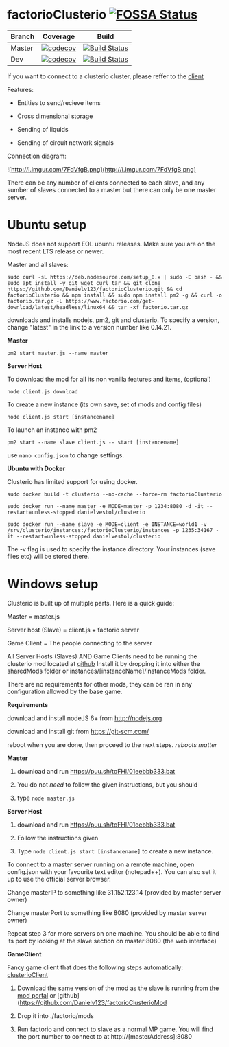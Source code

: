 # factorioClusterio [![FOSSA Status](https://app.fossa.io/api/projects/git%2Bgithub.com%2FDanielv123%2FfactorioClusterio.svg?type=shield)](https://app.fossa.io/projects/git%2Bgithub.com%2FDanielv123%2FfactorioClusterio?ref=badge_shield)

| Branch | Coverage | Build |
|--------|----------| ----- |
| Master | [![codecov](https://codecov.io/gh/Danielv123/factorioClusterio/branch/master/graph/badge.svg)](https://codecov.io/gh/Danielv123/factorioClusterio) | [![Build Status](https://travis-ci.org/Danielv123/factorioClusterio.svg?branch=master)](https://travis-ci.org/Danielv123/factorioClusterio) |
| Dev    | [![codecov](https://codecov.io/gh/Danielv123/factorioClusterio/branch/dev/graph/badge.svg)](https://codecov.io/gh/Danielv123/factorioClusterio) | [![Build Status](https://travis-ci.org/Danielv123/factorioClusterio.svg?branch=dev)](https://travis-ci.org/Danielv123/factorioClusterio) |

If you want to connect to a clusterio cluster, please reffer to the [client](https://github.com/Danielv123/factorioClusterioClient)

Features:

- Entities to send/recieve items

- Cross dimensional storage

- Sending of liquids

- Sending of circuit network signals

Connection diagram:

![http://i.imgur.com/7FdVfgB.png](http://i.imgur.com/7FdVfgB.png)

There can be any number of clients connected to each slave, and any sumber of slaves connected to a master but there can only be one master server.

# Ubuntu setup

NodeJS does not support EOL ubuntu releases. Make sure you are on the most recent LTS release or newer.

Master and all slaves:

    sudo curl -sL https://deb.nodesource.com/setup_8.x | sudo -E bash - && sudo apt install -y git wget curl tar && git clone https://github.com/Danielv123/factorioClusterio.git && cd factorioClusterio && npm install && sudo npm install pm2 -g && curl -o factorio.tar.gz -L https://www.factorio.com/get-download/latest/headless/linux64 && tar -xf factorio.tar.gz

downloads and installs nodejs, pm2, git and clusterio. To specify a version, change "latest" in the link to a version number like 0.14.21.

**Master**

    pm2 start master.js --name master
    
**Server Host**
    
To download the mod for all its non vanilla features and items, (optional)

    node client.js download

To create a new instance (its own save, set of mods and config files)

    node client.js start [instancename]

To launch an instance with pm2

    pm2 start --name slave client.js -- start [instancename]

use `nano config.json` to change settings.

**Ubuntu with Docker**

Clusterio has limited support for using docker.

    sudo docker build -t clusterio --no-cache --force-rm factorioClusterio
	
	sudo docker run --name master -e MODE=master -p 1234:8080 -d -it --restart=unless-stopped danielvestol/clusterio
	
	sudo docker run --name slave -e MODE=client -e INSTANCE=world1 -v /srv/clusterio/instances:/factorioClusterio/instances -p 1235:34167 -it --restart=unless-stopped danielvestol/clusterio

The -v flag is used to specify the instance directory. Your instances (save files etc) will be stored there.

# Windows setup

Clusterio is built up of multiple parts. Here is a quick guide:

Master = master.js

Server host (Slave) = client.js + factorio server

Game Client = The people connecting to the server

All Server Hosts (Slaves) AND Game Clients need to be running the clusterio mod located at [github](https://github.com/Danielv123/factorioClusterioMod) Install it by dropping it into either the sharedMods folder or instances/[instanceName]/instanceMods folder.

There are no requirements for other mods, they can be ran in any configuration allowed by the base game.

**Requirements**

download and install nodeJS 6+ from http://nodejs.org

download and install git from https://git-scm.com/

reboot when you are done, then proceed to the next steps. *reboots matter*

**Master**

1. download and run https://puu.sh/toFHl/01eebbb333.bat

2. You do not *need* to follow the given instructions, but you should

3. type `node master.js`

**Server Host**

1. download and run https://puu.sh/toFHl/01eebbb333.bat

2. Follow the instructions given

3. Type `node client.js start [instancename]` to create a new instance.

To connect to a master server running on a remote machine, open config.json with your favourite text editor (notepad++). You can also set it up to use the official server browser.

Change masterIP to something like 31.152.123.14 (provided by master server owner)

Change masterPort to something like 8080 (provided by master server owner)

Repeat step 3 for more servers on one machine. You should be able to find its port by looking at the slave section on master:8080 (the web interface)

**GameClient**

Fancy game client that does the following steps automatically: [clusterioClient](https://github.com/Danielv123/factorioClusterioClient)

1. Download the same version of the mod as the slave is running from [the mod portal](https://mods.factorio.com/mods/Danielv123/clusterio) or [github](https://github.com/Danielv123/factorioClusterioMod

2. Drop it into ./factorio/mods

3. Run factorio and connect to slave as a normal MP game. You will find the port number to connect to at http://[masterAddress]:8080
